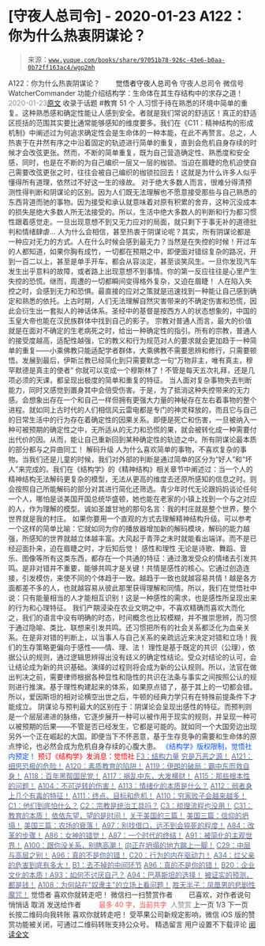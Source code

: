 # [守夜人总司令] - 2020-01-23 A122：你为什么热衷阴谋论？

> 来源：[`www.yuque.com/books/share/97051b78-926c-43e6-b0aa-0b72ff163ac4/wgp2mh`](https://www.yuque.com/books/share/97051b78-926c-43e6-b0aa-0b72ff163ac4/wgp2mh)

<ne-p id="520f42f3293818f927861ebbd5b15da4_p_0" data-lake-id="520f42f3293818f927861ebbd5b15da4_p_0"><ne-text id="ud094dcb2" style="color: rgb(51, 51, 51);">A122：你为什么热衷阴谋论？</ne-text></ne-p> <ne-p id="c8c8027e7803467c07f008541bb383cc" data-lake-id="c8c8027e7803467c07f008541bb383cc"><ne-text id="u22a60946" ne-fontsize="12" style="color: rgb(255, 255, 255);">原创</ne-text><ne-text id="ud7a18b18" ne-fontsize="14">觉悟者</ne-text><ne-text id="ubb37118d" ne-fontsize="14">守夜人总司令</ne-text></ne-p> <ne-p id="8c88aa9ff2330e05730e2be35bb5a145" data-lake-id="8c88aa9ff2330e05730e2be35bb5a145"><ne-text id="u03306706" ne-fontsize="14" ne-bold="true" style="color: rgb(51, 51, 51);">守夜人总司令</ne-text></ne-p> <ne-p id="03ff91e33c972113045debed6b11fc67" data-lake-id="03ff91e33c972113045debed6b11fc67"><ne-text id="u08e5410c" ne-fontsize="14" style="color: rgb(51, 51, 51);">微信号</ne-text><ne-text id="u9595a210" ne-fontsize="14" style="color: rgb(51, 51, 51);">WatcherCommander</ne-text></ne-p> <ne-p id="5b7a585bff8cb6fc6a219e3520de941b" data-lake-id="5b7a585bff8cb6fc6a219e3520de941b"><ne-text id="u551a05ac" ne-fontsize="14" style="color: rgb(51, 51, 51);">功能介绍</ne-text><ne-text id="u0e6d32fb" ne-fontsize="14" style="color: rgb(51, 51, 51);">结构学：生命体在其生存结构中的求存之道！</ne-text></ne-p> <ne-p id="6c62c244996b3043a5214d5e734e9c0c" data-lake-id="6c62c244996b3043a5214d5e734e9c0c"><ne-text id="u33ce314d" style="color: rgb(140, 140, 140);">2020-01-23</ne-text>[<ne-text id="ued6de8b5" ne-fontsize="14">原文</ne-text>](https://mp.weixin.qq.com/s?__biz=MzAxNDk1NjI2Mw==&mid=2247484960&idx=1&sn=f04b2971f7e664f0ab903a6a9ffab5dd&chksm=9b8a25a8acfdacbecd85fb722d9e401e6b748a28498b75da9489af10d9cf69916bf473c72a7b&scene=27#wechat_redirect&cpage=266)</ne-p> <ne-p id="37d54d5322a4542977bf1f4f0cbd0ee3" data-lake-id="37d54d5322a4542977bf1f4f0cbd0ee3"><ne-text id="ua66b4e73" style="color: rgb(51, 51, 51);">收录于话题</ne-text></ne-p> <ne-p id="f6131f3f5b279012d42203bb7437ee33" data-lake-id="f6131f3f5b279012d42203bb7437ee33"><ne-text id="ub8d34cc3" style="color: rgb(51, 51, 51);">#教育</ne-text></ne-p> <ne-p id="0fd03d7a0ef7536c0c07abb8cbc84a03" data-lake-id="0fd03d7a0ef7536c0c07abb8cbc84a03"><ne-text id="ud00ff2b7" style="color: rgb(51, 51, 51);">51 个</ne-text></ne-p> <ne-p id="e9d7f4f0a7c4008874b697babd73f3ee" data-lake-id="e9d7f4f0a7c4008874b697babd73f3ee"><ne-text id="u9d040689" style="color: rgb(51, 51, 51);">人习惯于待在熟悉的环境中简单的重复。这种熟悉感和确定性能让人感到安全。者就是我们常说的舒适区！真正的舒适区揽括的范围其实要比通常能够感知的维度要多。我们在《C11：精神结构的形成机制》中阐述过为何追求确定性会是生命体的一种本能，在此不再赘言。总之，</ne-text><ne-text id="u5d2e4ac0" ne-bold="true" style="color: rgb(51, 51, 51);">人热衷于在井然有序之中沿着固定的轨迹进行简单的重复，直到会危机自身存续的时候才会改弦更张。然而，不断的简单重复，既为自己营造确定性、熟悉度和安全感，同时，也是在不断的为自己编织一层又一层的枷锁。</ne-text><ne-text id="uc8821dea" style="color: rgb(51, 51, 51);">当迫在眉睫的危机迫使自己需要改弦更张之时，往往会被自己编织的枷锁拉回去！这就是为什么许多人似乎懂得所有道理，依然过不好这一生的缘故。</ne-text></ne-p> <ne-p id="61c6f50a8e19959cd3ee47d126188c62" data-lake-id="61c6f50a8e19959cd3ee47d126188c62"><ne-text id="u6f431aea" ne-bold="true" style="color: rgb(51, 51, 51);">对于绝大多数人而言，很难分得清预测性得判断和阴谋论的区别。</ne-text><ne-text id="uc3cb58a9" style="color: rgb(51, 51, 51);">因为人们既无法理解也不愿意接受那些与自己熟悉的东西背道而驰的事物。因为接受和承认就意味着对原有积累的舍弃，这种沉没成本的损失是绝大多数人所无法接受的。所以，生活中绝大多数人的判断和行为都习惯性跟着感觉走。一旦出现意想不到又无力应对的局面，就只剩下于事无补的道德批判和情绪肆虐…</ne-text></ne-p> <ne-p id="fddda9e68c1c0d4a350c9ace67e2ac69" data-lake-id="fddda9e68c1c0d4a350c9ace67e2ac69"><ne-text id="u7fba7fd3" style="color: rgb(51, 51, 51);">人为什么会相信，甚至热衷于阴谋论呢？其实，</ne-text><ne-text id="uda09bcb0" ne-bold="true" style="color: rgb(51, 51, 51);">所有阴谋论都是一种应对无力的方式。人在什么时候会感到最无力？当然是在失控的时候！</ne-text><ne-text id="u02d9c931" style="color: rgb(51, 51, 51);">开过车的人都知道，如果你胸有成竹，一切都在预期之中，即便面对错综复杂的路况，开到一百二以上，甚至是单手开车，都会从容淡定，甚至谈笑风生。一旦你发现汽车发生出乎意料的故障，或者路上出现意想不到事情。你的第一反应往往是心里产生失控的恐慌。继而，周遭的一切都瞬间变得格外复杂，又迫在眉睫！</ne-text></ne-p> <ne-p id="055e6856821a0f8ac0e23f9c2f5974d6" data-lake-id="055e6856821a0f8ac0e23f9c2f5974d6"><ne-text id="u5ad2384f" ne-bold="true" style="color: rgb(51, 51, 51);">人在陷入失控之时，会感到无力和恐惧。最直接的应对之策就是迅速找到一种能让自己感到确定和熟悉的依托。</ne-text><ne-text id="u86f53ab7" style="color: rgb(51, 51, 51);">上古时期，人们无法理解自然灾害带来的不确定伤害和恐慌，因此会衍生出一套拟人的神话体系。圣经中的基督是按西方人的状态想象的，中国的玉皇大帝也能在汉民族群体中找到自己的影子。</ne-text></ne-p> <ne-p id="5b22829d01e2dbebcb7197da4c17b77f" data-lake-id="5b22829d01e2dbebcb7197da4c17b77f"><ne-text id="u6ada72eb" ne-bold="true" style="color: rgb(51, 51, 51);">宗教对普通人而言，最大的价值就是在面对不确定的生老病死之时，给出一种确定性的指引。所有的宗教，普通人的接受度越高，适配性越强，它的教义和行为规范对人的要求就会更加趋于一种简单的重复</ne-text><ne-text id="uf6c5ceef" style="color: rgb(51, 51, 51);">——小乘佛教只能适配学者群体，大乘佛教不需要思辨和修行，只需要顿悟。发展到最后，伊斯兰教已经简化到只需要默念一句“万物非主，唯有真主，穆罕默德是真主的使者” 你就可以变成一个穆斯林了！不管是每天五次礼拜，还是几项必须的天课，都呈现出极度的简单和重复的特征。</ne-text></ne-p> <ne-p id="e53b6517feb85191d11eba44d42bd978" data-lake-id="e53b6517feb85191d11eba44d42bd978"><ne-text id="uc2db3b54" style="color: rgb(51, 51, 51);">当人面对复杂事物失去判断能力，同时又感觉到置身其中会倍受伤害。于是，为了抵消这种失控带来的无力感。会想象出存在一个和自己一样但拥有更强大力量的神秘存在左右着事物的整个进程。就如同上古时代的人们相信风云雷电都是专门的神灵释放的，而且它与自己的日常生活中的行为存在着确定性的因果关系。</ne-text><ne-text id="ue9f33688" ne-bold="true" style="color: rgb(51, 51, 51);">即便是死亡和伤害，一旦被纳入一种可被预期的确定性之中，无所适从的无力和恐慌的果，就会被转化成一种需要付出代价的因。从而，能让自己重新回到某种确定性的轨迹之中。所有阴谋论最本质的部分都与之异曲同工！</ne-text></ne-p> <ne-p id="0a2d2d972538d4a9816d28957c1468ea" data-lake-id="0a2d2d972538d4a9816d28957c1468ea"><ne-text id="u10539939" ne-bold="true" style="color: rgb(51, 51, 51);">解码升级</ne-text></ne-p> <ne-p id="29e07a64025670869331f6cab138fdb5" data-lake-id="29e07a64025670869331f6cab138fdb5"><ne-text id="ub0add1b0" style="color: rgb(51, 51, 51);">人为什么喜欢简单的事物，不喜欢复杂的事物。当我们还是儿童的时候，我们对外部的判断是通过简单的区分为“好人”和“坏人”来完成的。我们在《结构学》的《精神结构》相关章节中阐述过：</ne-text><ne-text id="u980ff259" ne-bold="true" style="color: rgb(51, 51, 51);">当一个人的精神结构无法解码更复杂的模型，无法从更高的维度去还原所感知的信息之时。则会按照自己所能解码的部分对其进行简化还筛选。</ne-text><ne-text id="u418317f3" style="color: rgb(51, 51, 51);">青少年时代无论跟妈妈谈论任何一个人，哪怕是谈美国开国总统华盛顿，她也能在老家的小镇上找到一个与之对应的人，作为理解的模型。诚如圣雄甘地的那句名言：我的村庄就是整个世界，整个世界就是我的村庄。</ne-text></ne-p> <ne-p id="bf6e9ad948029a5c3c93e56cd275a311" data-lake-id="bf6e9ad948029a5c3c93e56cd275a311"><ne-text id="u4d5506a1" style="color: rgb(51, 51, 51);">如果你要用一个直观的方式去理解精神结构升级。可以参考一个这样的简单比喻：</ne-text><ne-text id="ue6c1751f" ne-bold="true" style="color: rgb(51, 51, 51);">它就如同为你的播放器增加新的解码模块，解码的能力越强，所感知的世界就越立体越丰富。大风起于青萍之末时就能看出端详。而不是已经迎面扑来，迫在眉睫之时，才后知后觉！</ne-text></ne-p> <ne-p id="4841e12b00a72fac50e28e9d48fa2321" data-lake-id="4841e12b00a72fac50e28e9d48fa2321"><ne-text id="ue8c98e1e" ne-bold="true" style="color: rgb(51, 51, 51);">感性和理性</ne-text></ne-p> <ne-p id="ef5826f98f49a8b96fabd14bb88eca8e" data-lake-id="ef5826f98f49a8b96fabd14bb88eca8e"><ne-text id="ue0747964" ne-bold="true" style="color: rgb(51, 51, 51);">无论是诗歌、舞蹈、音乐、图像等所有这类东西，都存在一个共通的特征：通过激发受众的情绪去引发共鸣。是非对错并不重要，能够共鸣才是关键！共情是感性的核心。它通过创造连接，引发模仿，来使不同的个体趋于一致。越趋于一致也就越容易共情！</ne-text><ne-text id="u6d74b78f" style="color: rgb(51, 51, 51);">越是各方面都差不多的人，也就越容易从彼此那里获得理解和同情。所以，我们在觉悟社中说：只有能量相当的人才能相互识别！这是一种感性的需求，也是感性所呈现出来的行为和心理特征。</ne-text></ne-p> <ne-p id="04860032279f568786f8b94bc67e3233" data-lake-id="04860032279f568786f8b94bc67e3233"><ne-text id="ua06b9033" style="color: rgb(51, 51, 51);">我们产期浸染在农业文明之中，不喜欢精确而喜欢大而化之，我们的语言中没有明确的时态，时间概念也比较模糊，并不推崇思辨，而习惯于通过隐喻、类比、联想来引发共鸣。还习惯把所有的社会关系都泛化为血亲关系。</ne-text><ne-text id="u33f00d9f" ne-bold="true" style="color: rgb(51, 51, 51);">在是非对错的判断上，以当事人与自己关系的亲疏远近来决定对错和立场！我们的生存策略更偏向于感性——情、理、法！</ne-text></ne-p> <ne-p id="57802c73b69cbe8f6e4451c419b56683" data-lake-id="57802c73b69cbe8f6e4451c419b56683"><ne-text id="ub9326a37" ne-bold="true" style="color: rgb(51, 51, 51);">理性是基于既定的共识（公理），依据公认的规则，通过逻辑思辨得出没有歧义的确定性结论。受众对结论的认可，会让结论成为新的共识基础。演绎的过程则将会成为新的公认规则。所以，法官在做出判决之前，需要律师根据各种显性和隐性的共识在法条与事实之间按照公认的规则进行推演。基于理性构建起来的体系，如果原点错了，基于其上的一切都会错。</ne-text><ne-text id="u9150b21c" style="color: rgb(51, 51, 51);">所以，爱因斯坦的相对论横空出世之后，牛顿的经典力学只有在特殊前提条件下才能成立。</ne-text></ne-p> <ne-p id="656aa21f7e2709da4712327cbe5e808b" data-lake-id="656aa21f7e2709da4712327cbe5e808b"><ne-text id="uddc63e38" ne-bold="true" style="color: rgb(51, 51, 51);">阴谋论与预判最大的区别在于：阴谋论会呈现出感性的特征。而预判则是一个层层递进的脉络，它逐步展开一种可以被作用于现实的规则，并呈现一种可以被预期的后果——不管是否已经发生，它都是可能的。</ne-text><ne-text id="u60953cf1" style="color: rgb(51, 51, 51);">就如同一个大国旁边出现另外一个正在崛起的大国。即便当下不怀恶意，基于生存竞争的需要和生命体的原点悖论，也必然会成为危机自身存续的心腹大患。</ne-text></ne-p> <ne-p id="1620d190cd1232f57b6372c5b42592fb" data-lake-id="1620d190cd1232f57b6372c5b42592fb" ne-alignment="center"><ne-text id="u40350619" ne-fontsize="13" style="color: rgb(0, 82, 255);">《结构学》版权限制，觉悟社内预定！</ne-text></ne-p> <ne-p id="6c18ba0de8bab25e6ca76a0c00f3c290" data-lake-id="6c18ba0de8bab25e6ca76a0c00f3c290" ne-alignment="center"><ne-text id="u119cdc8e" style="color: rgb(255, 0, 0);">预订《结构学》发消息</ne-text><ne-text id="u70aa0a5b" ne-bold="true" style="color: rgb(255, 0, 0);">：觉悟社</ne-text></ne-p>  <ne-p id="96facbdc120589dd011e8bba4872deb2" data-lake-id="96facbdc120589dd011e8bba4872deb2"><ne-card data-card-name="image" data-card-type="inline" id="cNmgn" data-event-boundary="card" style="color: rgb(51, 51, 51);"><ne-p id="8464d5b7a93c34f79e5cf08844221f67" data-lake-id="8464d5b7a93c34f79e5cf08844221f67">[<ne-text id="ueaa99eed" style="color: rgb(87, 107, 149);">F3：结构力量</ne-text>](http://mp.weixin.qq.com/s?__biz=MzIzMDYwOTM0Mg==&mid=2247483942&idx=1&sn=53a6cd726a0ea5e93ef015690fa25d3b&chksm=e8b19af7dfc613e1f5509b8cebb677a6aa963a98b47438c54e89a8979374e794372cb1f0fe84&scene=21#wechat_redirect)</ne-p> <ne-p id="9b914aa4901b1d1dd9f2745b4af4119f" data-lake-id="9b914aa4901b1d1dd9f2745b4af4119f">[<ne-text id="u01b0c392" style="color: rgb(87, 107, 149);">穷是万恶之源！</ne-text>](http://mp.weixin.qq.com/s?__biz=MzAxNDk1NjI2Mw==&mid=2247483823&idx=1&sn=e54ebe9891b302dc0bf1815c76ccf8b7&chksm=9b8a2227acfdab31a05e273addd9159d4b8263d58d3c58bf214841c8189157519719c3427306&scene=21#wechat_redirect)</ne-p> <ne-p id="862e93e5e2efb18fb5a136f1a719a387" data-lake-id="862e93e5e2efb18fb5a136f1a719a387">[<ne-text id="uf41c7676" style="color: rgb(87, 107, 149);">A121：细思恐极的危险！</ne-text>](http://mp.weixin.qq.com/s?__biz=MzAxNDk1NjI2Mw==&mid=2247484956&idx=1&sn=2075980d2a44b459a1fbce657638f6df&chksm=9b8a2594acfdac82569e48fca3236beb00ab5594e1cc3a46fc2401b4c5c8c258f9949df76db2&scene=21#wechat_redirect)</ne-p> <ne-p id="a32a9cdb886f9bec9efabbe8c1e0b333" data-lake-id="a32a9cdb886f9bec9efabbe8c1e0b333">[<ne-text id="u8af609f9" style="color: rgb(87, 107, 149);">A120：素质教育的陷阱！</ne-text>](http://mp.weixin.qq.com/s?__biz=MzAxNDk1NjI2Mw==&mid=2247484948&idx=1&sn=6326c52223f8520cf16820e7ae2f12d1&chksm=9b8a259cacfdac8a3f821dea074d2df64dc08c9498aadb36f006f685bbf87dfc13daefd4bf6d&scene=21#wechat_redirect)</ne-p> <ne-p id="9d105f11c64fe415e716ee2c3b9aaba7" data-lake-id="9d105f11c64fe415e716ee2c3b9aaba7">[<ne-text id="u402c323b" style="color: rgb(87, 107, 149);">A119：伊朗的破局：霸中东而救自身！</ne-text>](http://mp.weixin.qq.com/s?__biz=MzAxNDk1NjI2Mw==&mid=2247484944&idx=1&sn=74e919b10f0f95a4cf627389a13d9e3a&chksm=9b8a2598acfdac8eff63dc7771e616b2ca1e509791c686d7e0a198430469565bd9dead1fbee2&scene=21#wechat_redirect)</ne-p> <ne-p id="8922b2dc6907f857cb40f492c1b86270" data-lake-id="8922b2dc6907f857cb40f492c1b86270">[<ne-text id="ufa159c0f" style="color: rgb(87, 107, 149);">A118：百年黑帮国民党！</ne-text>](http://mp.weixin.qq.com/s?__biz=MzAxNDk1NjI2Mw==&mid=2247484933&idx=1&sn=4c6c991c03b7825e740c7e53c31a6b60&chksm=9b8a258dacfdac9b6d4e98fd0498b150a38a3b8db83923a6e524701afb90c04403e940acb3ec&scene=21#wechat_redirect)</ne-p> <ne-p id="8c882900dc598303d388159a8c42ecc4" data-lake-id="8c882900dc598303d388159a8c42ecc4">[<ne-text id="u833acc5e" style="color: rgb(87, 107, 149);">A117：祸乱中东，大发横财！</ne-text>](http://mp.weixin.qq.com/s?__biz=MzAxNDk1NjI2Mw==&mid=2247484929&idx=1&sn=6d708790703e4ed1eaf2a4642db22e73&chksm=9b8a2589acfdac9f039005d19d4834e3caa628c78ed643704e60132691c64896ecd8df11bb15&scene=21#wechat_redirect)</ne-p> <ne-p id="a30b8e459944a86b131012867295f621" data-lake-id="a30b8e459944a86b131012867295f621">[<ne-text id="u68dfa34d" style="color: rgb(87, 107, 149);">A115：那些根本性的问题！</ne-text>](http://mp.weixin.qq.com/s?__biz=MzAxNDk1NjI2Mw==&mid=2247484914&idx=1&sn=967fee05bc4f865fe727690ef496bd08&chksm=9b8a267aacfdaf6c067abdfbeed512ad0ec7af5d0c3310f4461e50eaa47c005b5b30ea9758af&scene=21#wechat_redirect)</ne-p> <ne-p id="fe75960b0529a9c81671ab6ae1c17142" data-lake-id="fe75960b0529a9c81671ab6ae1c17142">[<ne-text id="u3250e61c" style="color: rgb(87, 107, 149);">A104：不可逆转的伤害！</ne-text>](http://mp.weixin.qq.com/s?__biz=MzAxNDk1NjI2Mw==&mid=2247484910&idx=1&sn=80626aa3b4a4e223e5062a4d00806308&chksm=9b8a2666acfdaf70c0a3e1392357732bf9431c96bc1ec220eef91101a73d0c6eeff4f62d4e80&scene=21#wechat_redirect)</ne-p> <ne-p id="3daa6cd59c78f781898b136c28a3bc7c" data-lake-id="3daa6cd59c78f781898b136c28a3bc7c">[<ne-text id="u4dfbcd05" style="color: rgb(87, 107, 149);">A113：情绪化的本质是什么？</ne-text>](http://mp.weixin.qq.com/s?__biz=MzAxNDk1NjI2Mw==&mid=2247484925&idx=1&sn=a3e5d2a4ffa1f0c4a1e915a7f6244527&chksm=9b8a2675acfdaf6365b4c9b6f0390ceae91e0dbf218efdd6be0dc600964d220b1ab45bb6c2ac&scene=21#wechat_redirect)</ne-p> <ne-p id="0d6f24cfd1593e286a21d68b7792c7ed" data-lake-id="0d6f24cfd1593e286a21d68b7792c7ed">[<ne-text id="u485c16d7" style="color: rgb(87, 107, 149);">A112：弱者身上几个有毒的特征！</ne-text>](http://mp.weixin.qq.com/s?__biz=MzAxNDk1NjI2Mw==&mid=2247484903&idx=1&sn=609b7c81f10207eea8bcccbe35aa61b6&chksm=9b8a266facfdaf790a328ee9eca9d05f95ce939b69b2e4c1fcaacd63470bd79c44d03caeb00c&scene=21#wechat_redirect)</ne-p> <ne-p id="359f90625b9bda0b41201f57c891bb0b" data-lake-id="359f90625b9bda0b41201f57c891bb0b">[<ne-text id="u016ffd74" style="color: rgb(87, 107, 149);">A111：终点、目标和危机！</ne-text>](http://mp.weixin.qq.com/s?__biz=MzAxNDk1NjI2Mw==&mid=2247484898&idx=1&sn=6ed72846dcf4a2a449ff3e3f3319fbc8&chksm=9b8a266aacfdaf7cbb18ec41c88149c75fdb2acc6bba79e345790a6265ce935692af1dcbe62e&scene=21#wechat_redirect)</ne-p> <ne-p id="7bcaafc4afebfdf1c954f62292494cd4" data-lake-id="7bcaafc4afebfdf1c954f62292494cd4">[<ne-text id="u0cf6d970" style="color: rgb(87, 107, 149);">A110：穷家败子会越来越多！</ne-text>](http://mp.weixin.qq.com/s?__biz=MzAxNDk1NjI2Mw==&mid=2247484897&idx=1&sn=84e1c8a85eb385c04f400095d47d55eb&chksm=9b8a2669acfdaf7f7a431a12c057023ae123aaa855b0f9d48a98c21eae27788632beb60765c9&scene=21#wechat_redirect)</ne-p> <ne-p id="dc23d66d2c6885398b7245cfa5920757" data-lake-id="dc23d66d2c6885398b7245cfa5920757">[<ne-text id="u6ce48f67" style="color: rgb(87, 107, 149);">C1：他们到底怕什么？</ne-text>](http://mp.weixin.qq.com/s?__biz=MzAxNDk1NjI2Mw==&mid=2247483898&idx=1&sn=1b0a50386e9e89d2750dec717236f0aa&chksm=9b8a2272acfdab64235b35ee5e91b8cac6172144207251636e1345fc570aa1601f59eff7f442&scene=21#wechat_redirect)</ne-p> <ne-p id="12624b23683b3fc114f3379664fc8d02" data-lake-id="12624b23683b3fc114f3379664fc8d02">[<ne-text id="ub5427a4e" style="color: rgb(87, 107, 149);">C2：宗教是统治工具吗？</ne-text>](http://mp.weixin.qq.com/s?__biz=MzAxNDk1NjI2Mw==&mid=2247483901&idx=1&sn=f5d9f8c7bd84370c79adae921351e813&chksm=9b8a2275acfdab63fde093d76ff82e01d0e2fd43ea675f77fd17fd51a15873d4d10499f5338d&scene=21#wechat_redirect)</ne-p> <ne-p id="24e58f2e5e58bacddd048c9b2fbb4b04" data-lake-id="24e58f2e5e58bacddd048c9b2fbb4b04">[<ne-text id="ubd582d12" style="color: rgb(87, 107, 149);">C3：梳理流程也没用！</ne-text>](http://mp.weixin.qq.com/s?__biz=MzAxNDk1NjI2Mw==&mid=2247483989&idx=1&sn=ee70dacfd980f041379d91ae947ece44&chksm=9b8a21ddacfda8cb28bf62d6f53531e8a8ebce2de96396e50ec7e7e144fffe502ec6faee3415&scene=21#wechat_redirect)</ne-p> <ne-p id="889222e88aea61c0856c3081f460923a" data-lake-id="889222e88aea61c0856c3081f460923a">[<ne-text id="u70e51e3c" style="color: rgb(87, 107, 149);">C31：教育的本质！</ne-text>](http://mp.weixin.qq.com/s?__biz=MzAxNDk1NjI2Mw==&mid=2247484645&idx=1&sn=0c19e963af345ec0d157348555f45482&chksm=9b8a276dacfdae7bb43eb0602bf7d9fdc827d0675a7350f893c5b3b43986de58782355a2065d&scene=21#wechat_redirect)</ne-p> <ne-p id="54564a64709a612ae6d3f6c65ac15b4b" data-lake-id="54564a64709a612ae6d3f6c65ac15b4b">[<ne-text id="u17badf67" style="color: rgb(87, 107, 149);">依依东望，望的是时间！</ne-text>](http://mp.weixin.qq.com/s?__biz=MzIzMDYwOTM0Mg==&mid=2247483860&idx=1&sn=b5b01ae82ff764ce2806251e3f2a809f&chksm=e8b19905dfc61013607735eb7782299c9a4d7a39a8b15a7b46182ef20eda3ffe9f6ed6337e1f&scene=21#wechat_redirect)</ne-p> <ne-p id="7c0bdc4c4b23e73fdd60714a44ddf793" data-lake-id="7c0bdc4c4b23e73fdd60714a44ddf793">[<ne-text id="u35aaba6b" style="color: rgb(87, 107, 149);">关于美国的三篇！</ne-text>](http://mp.weixin.qq.com/s?__biz=MzIzMDYwOTM0Mg==&mid=2247484082&idx=1&sn=7f0efdc740505aeff41af3593c2c07d2&chksm=e8b19a63dfc613757721204eef321ddcad7ddc01dfc2076db117c37c0b37d75438f2e405c830&scene=21#wechat_redirect)</ne-p> <ne-p id="4fa49f95e9607e3deafcf6370b1d61d1" data-lake-id="4fa49f95e9607e3deafcf6370b1d61d1">[<ne-text id="uc4a8cf7f" style="color: rgb(87, 107, 149);">美国三篇：信仰的坍塌！</ne-text>](http://mp.weixin.qq.com/s?__biz=MzIzMDYwOTM0Mg==&mid=2247484086&idx=1&sn=84a690a2f2f277ffb97bd9ae9b8997b5&chksm=e8b19a67dfc61371cbaa58bdc4cf884dcb865ce62dc947cf1cf3e7653716339ff71d49c563bb&scene=21#wechat_redirect)</ne-p> <ne-p id="34db5aa3632af9ff4b87da5dcc6398dd" data-lake-id="34db5aa3632af9ff4b87da5dcc6398dd">[<ne-text id="ua7f7dd7d" style="color: rgb(87, 107, 149);">美国三篇：农场的衰落！</ne-text>](http://mp.weixin.qq.com/s?__biz=MzAxNDk1NjI2Mw==&mid=2247484839&idx=1&sn=ab17e9c4ae5af883a17a9c0fcafe94dd&chksm=9b8a262facfdaf399eab6252e9034d5a64a95f1c2575ed6570615dc11980d7d14b684341c22d&scene=21#wechat_redirect)</ne-p> <ne-p id="06690254be92d6f2b3dba4726dcf5bc3" data-lake-id="06690254be92d6f2b3dba4726dcf5bc3">[<ne-text id="u774ec52d" style="color: rgb(87, 107, 149);">A97：别找借口，远不到会猝死的程度！</ne-text>](http://mp.weixin.qq.com/s?__biz=MzAxNDk1NjI2Mw==&mid=2247484866&idx=1&sn=d93222730b1fd65cd31d270e54c91073&chksm=9b8a264aacfdaf5cf1d8eab64891b03e7b9966e887c9f512b7cb4a3f6cca04f1faa2c5da905d&scene=21#wechat_redirect)</ne-p> <ne-p id="0ef5356ac523944177121121451b94df" data-lake-id="0ef5356ac523944177121121451b94df">[<ne-text id="u52a34796" style="color: rgb(87, 107, 149);">A84：改革的步骤！</ne-text>](http://mp.weixin.qq.com/s?__biz=MzIzMDYwOTM0Mg==&mid=2247484098&idx=1&sn=8a28fd5dce47b485ed38e4f3cfdb7d05&chksm=e8b19a13dfc61305fde13511d297aa1d6b59184825c7998f338e7d5f36742e3c06c717d78fe8&scene=21#wechat_redirect)</ne-p> <ne-p id="1a7fc51e2222a13fda9890d9f8c65c13" data-lake-id="1a7fc51e2222a13fda9890d9f8c65c13">[<ne-text id="u760125cd" style="color: rgb(87, 107, 149);">A86：女神的错觉！</ne-text>](http://mp.weixin.qq.com/s?__biz=MzAxNDk1NjI2Mw==&mid=2247484733&idx=1&sn=fab22e8ab3f80b78dab3d4e2e2716bfb&chksm=9b8a26b5acfdafa374df83506e5086a573169362877918977c08490b4e9747c45c99d1266e7f&scene=21#wechat_redirect)</ne-p> <ne-p id="ebef972f98f5cf08559d1e38c7332124" data-lake-id="ebef972f98f5cf08559d1e38c7332124">[<ne-text id="u52bc11d9" style="color: rgb(87, 107, 149);">A87：一个时代的终结！</ne-text>](http://mp.weixin.qq.com/s?__biz=MzIzMDYwOTM0Mg==&mid=2247484102&idx=1&sn=c0572fe89409ac0ef2d1468b8f81f130&chksm=e8b19a17dfc6130119eacf0492c237b5173f6f9c13265a36d7919e3132228f8c2d3306863c08&scene=21#wechat_redirect)</ne-p> <ne-p id="2aa8561fc2615f050360faee44c600b5" data-lake-id="2aa8561fc2615f050360faee44c600b5">[<ne-text id="u1e01cc03" style="color: rgb(87, 107, 149);">A91：被简化的主观世界！</ne-text>](http://mp.weixin.qq.com/s?__biz=MzIzMDYwOTM0Mg==&mid=2247484106&idx=1&sn=89ac1e2a068a9114c08822ed3a6a9916&chksm=e8b19a1bdfc6130d67743acf04c384cd66fa3d13b83614a9b3d70edda3290e8af9765c31b7d7&scene=21#wechat_redirect)</ne-p> <ne-p id="318782b20634fab152d714a432e83278" data-lake-id="318782b20634fab152d714a432e83278">[<ne-text id="u2189455a" style="color: rgb(87, 107, 149);">A100：跟你没关系，别瞎高潮！</ne-text>](http://mp.weixin.qq.com/s?__biz=MzAxNDk1NjI2Mw==&mid=2247484826&idx=1&sn=c2df87478a77eebf01085c7795424395&chksm=9b8a2612acfdaf04f9034241f17123b00853fb4fa0af799266ae01cdd7ce776318d0d88cde41&scene=21#wechat_redirect)</ne-p> <ne-p id="885d02fc08806a75d1707a78d604acea" data-lake-id="885d02fc08806a75d1707a78d604acea">[<ne-text id="u4897d578" style="color: rgb(87, 107, 149);">向正在坍塌的地方踹上一脚！</ne-text>](http://mp.weixin.qq.com/s?__biz=MzAxNDk1NjI2Mw==&mid=2247483789&idx=1&sn=5e44b7b524c3dc4bb7705f49ed0a44a3&chksm=9b8a2205acfdab139e4b1d44ef6702b09c9fbf79505340205d13fbdaa33207a997f54bee0e97&scene=21#wechat_redirect)</ne-p> <ne-p id="cbce82b4da2b289f1abd9515fcf0ef22" data-lake-id="cbce82b4da2b289f1abd9515fcf0ef22">[<ne-text id="u3f3b3f38" style="color: rgb(87, 107, 149);">C29：中层与高层之别！</ne-text>](http://mp.weixin.qq.com/s?__biz=MzIzMDYwOTM0Mg==&mid=2247484061&idx=1&sn=6b5effaceec4ccea129b0b2c0ff9eb94&chksm=e8b19a4cdfc6135a82d4a79c2245a8efb5cea97135ffeef76afcdb0f1d23fc37408270b77ac3&scene=21#wechat_redirect)</ne-p> <ne-p id="d589c5f9ea45f6dce13908e8077ad3c9" data-lake-id="d589c5f9ea45f6dce13908e8077ad3c9">[<ne-text id="u6cb1790b" style="color: rgb(87, 107, 149);">A96：真的不是你的错！</ne-text>](http://mp.weixin.qq.com/s?__biz=MzAxNDk1NjI2Mw==&mid=2247484835&idx=1&sn=9f24aba2a2b22cf3033e76a5435e352e&chksm=9b8a262bacfdaf3d1cf1dabf21851d162769a2bcd6826d220efeee9e34c408950f56eadd0baf&scene=21#wechat_redirect)</ne-p> <ne-p id="5e114348f62ce2b707f33825c5f657e2" data-lake-id="5e114348f62ce2b707f33825c5f657e2">[<ne-text id="u9ca8d34d" style="color: rgb(87, 107, 149);">C20：行为的内在驱动力！</ne-text>](http://mp.weixin.qq.com/s?__biz=MzIzMDYwOTM0Mg==&mid=2247484003&idx=1&sn=a62ddbccc64f9f19890c0dff9605b6f7&chksm=e8b19ab2dfc613a47b840d331bb9c43711798f5102681c0d1a06cb3996450c1d34bc8573b7e0&scene=21#wechat_redirect)</ne-p> <ne-p id="fa1c1d63e08a0ca5d7c3923ea4ee9864" data-lake-id="fa1c1d63e08a0ca5d7c3923ea4ee9864">[<ne-text id="u585e5a90" style="color: rgb(87, 107, 149);">A34：烂父亲的危害到底有多大！</ne-text>](http://mp.weixin.qq.com/s?__biz=MzIzMDYwOTM0Mg==&mid=2247483986&idx=1&sn=984fbf5e696f7a3f34f25dcf93037cea&chksm=e8b19a83dfc61395d629a54503920505c42a73a62b9e72308ed4ea0d66c509ca66a1a3138ea5&scene=21#wechat_redirect)</ne-p> <ne-p id="1223741f4f3aa109424805bd1f989295" data-lake-id="1223741f4f3aa109424805bd1f989295">[<ne-text id="u13bdf9b3" style="color: rgb(87, 107, 149);">B1：去不掉的中间环节</ne-text>](http://mp.weixin.qq.com/s?__biz=MzIzMDYwOTM0Mg==&mid=2247483903&idx=1&sn=e8a21cb816d6a27d869f81463805a208&chksm=e8b1992edfc610380f54d91f9acc9844820c77ce8a5bcedb4f36372c406647f45fd2514a6a77&scene=21#wechat_redirect)</ne-p> <ne-p id="1ae017a14f916c0f9bebb968f1c76eec" data-lake-id="1ae017a14f916c0f9bebb968f1c76eec">[<ne-text id="u873ce7ec" style="color: rgb(87, 107, 149);">A96：真的不是你的错！</ne-text>](http://mp.weixin.qq.com/s?__biz=MzAxNDk1NjI2Mw==&mid=2247484835&idx=1&sn=9f24aba2a2b22cf3033e76a5435e352e&chksm=9b8a262bacfdaf3d1cf1dabf21851d162769a2bcd6826d220efeee9e34c408950f56eadd0baf&scene=21#wechat_redirect)</ne-p> <ne-p id="6161cad9f001bf6b2e528da77c0e51b5" data-lake-id="6161cad9f001bf6b2e528da77c0e51b5">[<ne-text id="uc4608329" style="color: rgb(87, 107, 149);">B20：企业文化的本质！</ne-text>](http://mp.weixin.qq.com/s?__biz=MzIzMDYwOTM0Mg==&mid=2247484111&idx=1&sn=d6154ef03c3702d24ebbd49ec6d2544b&chksm=e8b19a1edfc61308357f4cc639a74339e18c1e7ea64e351a1d73fac03d82e0daa3d7cbd2b4f7&scene=21#wechat_redirect)[<ne-text id="u7de519e4" style="color: rgb(87, 107, 149);">A93：如何不讨厌自己？</ne-text>](http://mp.weixin.qq.com/s?__biz=MzAxNDk1NjI2Mw==&mid=2247484783&idx=1&sn=08bb06c4b322311a9d08a0d67077b6ac&chksm=9b8a26e7acfdaff1fb664e30d3365b7405692c4c7e53b41d078052fcbd87faf8de05c04346ce&scene=21#wechat_redirect)</ne-p> <ne-p id="3b0ff1e0f110fc4391f890c1e4aebf64" data-lake-id="3b0ff1e0f110fc4391f890c1e4aebf64">[<ne-text id="u18a54a96" style="color: rgb(87, 107, 149);">A94：巴基斯坦的选择！</ne-text>](http://mp.weixin.qq.com/s?__biz=MzAxNDk1NjI2Mw==&mid=2247484787&idx=1&sn=1e88f66866554dbb73e4fd4d7947be0d&chksm=9b8a26fbacfdafed9d52a547f2f4608ef001fa2b6a07ec62bb06c5df56b23b6bca3d7b26b6cf&scene=21#wechat_redirect)</ne-p> <ne-p id="0d3f92ceb19dc64a466080390824350d" data-lake-id="0d3f92ceb19dc64a466080390824350d">[<ne-text id="uf3c10c4a" style="color: rgb(87, 107, 149);">被证实的预测，都是钱！</ne-text>](http://mp.weixin.qq.com/s?__biz=MzAxNDk1NjI2Mw==&mid=2247484907&idx=1&sn=10678ffae630c9ad5afd4bffc8b81456&chksm=9b8a2663acfdaf752008e02e6fc0ccd025ba3d8825b607076b2fd77b25c50f963856050b3303&scene=21#wechat_redirect)</ne-p> <ne-p id="9c3c398ca74b5c36c6a1ce9603c0150f" data-lake-id="9c3c398ca74b5c36c6a1ce9603c0150f">[<ne-text id="u2acf68a3" style="color: rgb(87, 107, 149);">A108：为何站在"奴隶主"的立场上看问题！</ne-text>](http://mp.weixin.qq.com/s?__biz=MzAxNDk1NjI2Mw==&mid=2247484893&idx=1&sn=d5855015b30b94246d7026ed668cd2ea&chksm=9b8a2655acfdaf4387d12eaeed5985d830dc8e265ba74e0e2e8913768c874fad45f47772e918&scene=21#wechat_redirect)</ne-p> <ne-p id="1aa5560077c4ab3c7c4d77d450ba0bbf" data-lake-id="1aa5560077c4ab3c7c4d77d450ba0bbf">[<ne-text id="u0101125a" style="color: rgb(87, 107, 149);">胜天半子：凤凰男的悲剧性魔咒！</ne-text>](http://mp.weixin.qq.com/s?__biz=MzAxNDk1NjI2Mw==&mid=2247484459&idx=1&sn=3af333a7d8f81253f730e57ba86f6f11&chksm=9b8a27a3acfdaeb524c155bcc629f472e273558add2d9c91ca3295d08144bd6d7d26ed757e6c&scene=21#wechat_redirect)</ne-p> <ne-p id="82366a75ce42d534edaa657b71dc7a40" data-lake-id="82366a75ce42d534edaa657b71dc7a40"><ne-text id="u6b1a75d6" style="color: rgb(51, 51, 51);">觉悟者</ne-text></ne-p> <ne-p id="4adbc7aaca1c4f0aa25d162cde27513e" data-lake-id="4adbc7aaca1c4f0aa25d162cde27513e"><ne-text id="uec997868" style="color: rgb(51, 51, 51);">喜欢你就转走吧！</ne-text></ne-p> <ne-p id="7d53fae703a201be42187be605d097a6" data-lake-id="7d53fae703a201be42187be605d097a6"><ne-text id="u76588872" ne-bold="true" style="color: rgb(51, 51, 51);">微信扫一扫赞赏作者</ne-text><ne-text id="u59896e3c" ne-bold="true" style="color: rgb(255, 255, 255);">赞赏</ne-text></ne-p> <ne-p id="40d03ff239d78103df3b44fcaef915e8" data-lake-id="40d03ff239d78103df3b44fcaef915e8"><ne-text id="u1179ed90" style="color: rgb(51, 51, 51);">已喜欢，</ne-text><ne-text id="u5fdcce49">对作者说句悄悄话</ne-text></ne-p> <ne-p id="2bcb839b391f930d664dde559f936c99" data-lake-id="2bcb839b391f930d664dde559f936c99"><ne-text id="ud0f61ad1" style="color: rgb(51, 51, 51);">取消</ne-text></ne-p> <ne-p id="d682d2e6fc08098cf0433d01d6159c94" data-lake-id="d682d2e6fc08098cf0433d01d6159c94"><ne-text id="u1a5510ea" ne-fontsize="14" ne-bold="true" style="color: rgb(51, 51, 51);">发送给作者</ne-text></ne-p> <ne-p id="1052dbf81366bb6792d538b82bf4a6a4" data-lake-id="1052dbf81366bb6792d538b82bf4a6a4"><ne-text id="u78d0e13b" ne-bold="true" style="color: rgb(255, 255, 255);">发送</ne-text></ne-p> <ne-p id="64c3fe9b1d6295245ddf11b87b82c0e7" data-lake-id="64c3fe9b1d6295245ddf11b87b82c0e7"><ne-text id="u2783d35e" ne-fontsize="13" style="color: rgb(250, 81, 81);">最多 40 字，当前共字</ne-text></ne-p> <ne-p id="11e39d7f85726632d9ad483d5ba47c72" data-lake-id="11e39d7f85726632d9ad483d5ba47c72"><ne-text id="uebdbe0bb" style="color: rgb(136, 136, 136);"> 人赞赏</ne-text></ne-p> <ne-p id="353a0bce4e4e8ba065f44ea80d1dc744" data-lake-id="353a0bce4e4e8ba065f44ea80d1dc744"><ne-text id="ua57c9bfb" style="color: rgb(51, 51, 51);">上一页</ne-text> <ne-text id="u12dca094">1</ne-text><ne-text id="u6b09dcc9" style="color: rgb(51, 51, 51);">/3 下一页</ne-text></ne-p> <ne-p id="67519c329c69f022e8c89aca88954acf" data-lake-id="67519c329c69f022e8c89aca88954acf"><ne-text id="u871b4ffd" style="color: rgb(51, 51, 51);">长按二维码向我转账</ne-text></ne-p> <ne-p id="f519e1dc428e4970bee6365594c01494" data-lake-id="f519e1dc428e4970bee6365594c01494"><ne-text id="u66df504c" style="color: rgb(51, 51, 51);">喜欢你就转走吧！</ne-text></ne-p> <ne-p id="2ee701935c78acacf519765b4b3657ed" data-lake-id="2ee701935c78acacf519765b4b3657ed"><ne-text id="u6057bf19" style="color: rgb(51, 51, 51);">受苹果公司新规定影响，微信 iOS 版的赞赏功能被关闭，可通过二维码转账支持公众号。</ne-text></ne-p> <ne-h3 id="F9FlC" data-lake-id="F9FlC"><ne-heading-ext><ne-heading-anchor></ne-heading-anchor><ne-heading-fold></ne-heading-fold></ne-heading-ext><ne-heading-content><ne-text id="udcebe92c" ne-fontsize="16" style="color: rgb(51, 51, 51);">精选留言</ne-text></ne-heading-content></ne-h3> <ne-p id="73c85a48db676d4bce10417c7b73756b" data-lake-id="73c85a48db676d4bce10417c7b73756b"><ne-text id="ufbbdd7cb" style="color: rgb(51, 51, 51);">用户设置不下载评论</ne-text></ne-p> <ne-p id="5c19adf136bcdf4ca1798537ca6c7c46" data-lake-id="5c19adf136bcdf4ca1798537ca6c7c46">[<ne-text id="ube5af26f">阅读全文</ne-text>](https://t.zsxq.com/vbUNJu3)</ne-p></ne-card></ne-p>